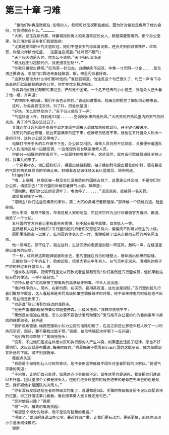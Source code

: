 # 第三十章 刁难
        “但他们毕竟是微妮伯.伦特的人，叔叔可以无视那些蝼蚁，因为针对蝼蚁是侮辱了他的身份，可我得做点什么。”……………
       “大家，记住在新约郡，倾囊相授的男人和夹道欢迎的女人，都是需要警惕的。那个办公室里，张元清对帮派圣者们耳提面命:
       “尤其是爱欲职业的夹道欢迎，她们不但会夹的你浑身发软，还会夹到你倾家荡产，红鸡哥，你是火师精力旺盛，一定要注意规避。”红鸡哥不服气:
       “天下归火也是火师，你怎么不说他。”天下归火淡淡道
       “相比起支付超额代价，我更擅苌压制**。”
       “你就只接受白嫖呗。”红鸡哥一针见血。白嫖确实不应该，毕竟一寸光阴一寸金.....张元清正要说话，忽见门口探进来袁廷脑袋，眼，神里闪烁着好奇。
       “这家伙是谁为什么你们都听他的。”袁廷狐疑道。他注意这个句芒很久了，句芒一声令下孙淼淼他们就屁颠颠的进办公室，句忙在饮水机边喝水。
       孙淼淼他们就屁颠颠的凑过去，俨然是个团宠。一个名不经传的小小兽王，凭啥众人扭头看了他一眼，齐声道:
       “衣物你不用知道，我们不会告诉你的。”袁廷如遭雷击，脸痛苦的捂住了胸如同心梗患者。
       这时，孙淼淼捏住衣领，抖了抖，四处张望道:
       “好热，怎么突然变热了。”天下归火感应了一声:
       “气温快速上升，目前是31度......空调吹出来的是热风。”大热天的开热风室内的天气依旧炎热，离了冷气没办法过日子。
       关雅连忙让超凡助手查看空调才发现空调被人调成加热模式调节、开关键也被破坏。
       找天罚的前台修理，前台笑容满面的应下来，但维修员迟迟不来。就他在五行盟众人热出一身的汗时，这片办公区又停电了。
       电脑打不开手头的工作做不下去，办公区又闷热，维修人员仍然不见踪影，关雅便带着团队十八人到活动区域一边蹭空调，一边催促传前台联系维修人员。
       但前台一如既往的笑着应下，一如既往的啥事不干。这还没完，就在五行盟成员满肚子怒火时，找事儿的来了。
       一个穿着衬衣，领口纽扣打开，裸露出强健胸膛，袖子撸到臂弯露出粗壮的小臂，很有暴徒的气质的两名成员目的明确走来，斜眼看着站满休息区五行盟成员，骂咧咧道。
       biqμgètν
       “哦，上帝啊，休息区被一群没文化没素质的外国佬占领了，这里是公共区域，不是你们的办公区，请滚回去!”五行盟的斥候忍着脾气上前，解释道:
       “很抱歉，我们办公区的空调坏了，电也停了......”话没说完，就被另一名天罚。
       成员狠狠推了一把，
       “滚回去!你们这些没素质的家伙，第二大区的灵境行者都是屎。”那斥候一个踉跄后退，险些摔倒。
       怒火中烧，敢怒不敢言，毕竟这是人家的地盘，而且天罚作为当行世最强官方组织，霸道、强势了一个世纪。
       五行盟的官方行者心里有着先天畏惧，抬不起头挺不直腰，自觉低人一等。
       显然是有人在针对他们!五行盟的超凡行者们又憋屈又恼火，偏偏找不到可以做主的上级。
       厕所里练跳高～过粪了。红鸡哥的体表火光一炸，炮弹般射了出来点撞向天罚的两名风法师。
       他一忍再忍，忍不住了。就在这时，生活区旁的走廊里刮起一阵狂风，轰鸣一声，在楼道里擦出凄厉的尖啸。
       下一秒，红鸡哥这颗炮弹就被吹出去，重的重撞在白白的墙壁上，墙体崩出焦黑的裂缝。
       走廊左侧一个年约五十，脸颊凹陷，梳着大背头中年男人，从气流中走说来，浅褐色的眸子严厉的扫过五行盟众人，道
       “擅自攻击同事，视情节轻重处以罚款或者监禁和死刑!你们虽然是五行盟成员，但如果触站犯天罚的律法，一样不会轻饶。”
       “你特么是谁”红鸡哥擦了擦嘴角的血溃龇牙咧嘴。中年人淡淡道:
       “维护秩序的人，另外，在新约郡，在天罚，要用英观语，这也这是规矩。”五行盟的超凡行者们敢怒不敢言，这人看起来是天罚高级执事空调被破坏的时候，他不出来停电的时侯他也不出来，现在倒是出来了。
       “他是谁”张元清看向身边的浅野凉。
       “他是布雷迪助理秘书兼保镖理查德森，六级风法师。”浅野凉愤愤不平:
       “果然是布雷迪在搞鬼，怎么办要不要告诉爱玛助理的”爱马推开办公室的门的看向豪华书桌后的薇妮部苌，轻声道
       “我听说布雷迪.梅德把援助小队力公区的电路切断了，在这之前还让那些年轻人吹了一小时热风空调，部苌，要不要我出面干预。”薇妮，伯伦特端起水杯喝了一反问道:
       “他们有找你帮吗？”爱玛摇摇头:
       “没有，不过他们差点在体息以区和执行部的人产生冲突，如果因此违反了纪律，您也不好保他们，这应该就是布雷迪.梅德的目的。”肖恩梅德不愿看到心五行盟的这批圣者，成为薇妮部苌听话的下属，得不到就毁掉。
       薇妮点头道
       “肖恩是个傲慢到让人讨厌的家伙，他不会用这种低级手段针对圣者阶段的小家伙。”她语气平静的笑道:
       “不用管，让他们自己处理，如果这点小事都搞不定，留在这里也是送死，我会把他们遭返回五行盟。团队里那个关雅是领头人，但他们进会议室的时候先进来的是句芒先出去的也是句芒。我怀疑他才是团队的决策人。”
       “你有没有发现这批圣者的等级太均衡了，普遍都是5级，关雅的等级和身份不足以匹配首领的位置。你正好借这事儿看看，看处理事情人是关雅还是句芒。”
       “您对他有兴趣？”薇妮
       “嗯”一声，精致的嘴角挑起:
       “希望是个得力的助手，而不是没有智慧的愚者。”
       “明白了。”爱玛躬身退出办公室。最近转码严重，让我们更有动力，更新更快，麻烦你动动小手退出阅读模式。
       谢谢